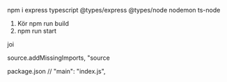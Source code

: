 npm i express typescript @types/express @types/node nodemon ts-node

1. Kör npm run build
2. npm run start

joi


source.addMissingImports, "source

package.json   // "main": "index.js",
